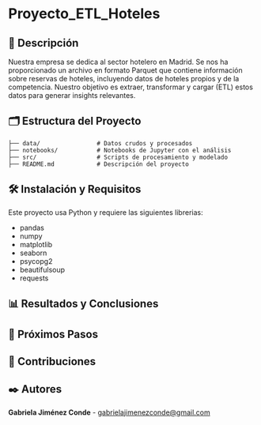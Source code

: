 # Proyecto_ETL_Hoteles

## 📖 Descripción
Nuestra empresa se dedica al sector hotelero en Madrid. Se nos ha proporcionado un archivo en formato Parquet que contiene información sobre reservas de hoteles, incluyendo datos de hoteles propios y de la competencia. Nuestro objetivo es extraer, transformar y cargar (ETL) estos datos para generar insights relevantes. 

## 🗂️ Estructura del Proyecto

```  
├── data/                # Datos crudos y procesados
├── notebooks/           # Notebooks de Jupyter con el análisis
├── src/                 # Scripts de procesamiento y modelado
├── README.md            # Descripción del proyecto
```
  
## 🛠️ Instalación y Requisitos
    
Este proyecto usa Python y requiere las siguientes librerias:

- pandas
- numpy
- matplotlib
- seaborn
- psycopg2
- beautifulsoup
- requests

## 📊 Resultados y Conclusiones

## 🔄 Próximos Pasos

## 🤝 Contribuciones

## ✒️ Autores
**Gabriela Jiménez Conde** - [gabrielajimenezconde@gmail.com](https://github.com/Gabijc)
        